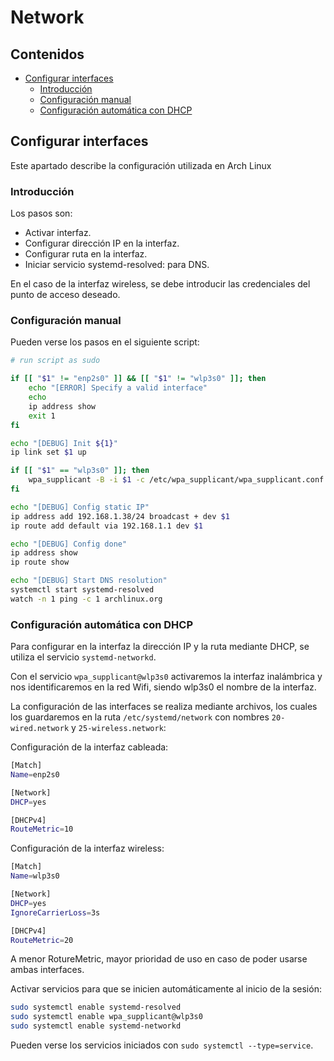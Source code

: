 # Network 

## Contenidos

- [Configurar interfaces](#configurar-interfaces)
  - [Introducción](#introducción)
  - [Configuración manual](#configuración-manual)
  - [Configuración automática con DHCP](#configuración-automática-con-dhcp)

## Configurar interfaces

Este apartado describe la configuración utilizada en Arch Linux

### Introducción

Los pasos son:

- Activar interfaz.
- Configurar dirección IP en la interfaz.
- Configurar ruta en la interfaz.
- Iniciar servicio systemd-resolved: para DNS.

En el caso de la interfaz wireless, se debe introducir las credenciales del punto de acceso deseado.

### Configuración manual

Pueden verse los pasos en el siguiente script:

```bash
# run script as sudo

if [[ "$1" != "enp2s0" ]] && [[ "$1" != "wlp3s0" ]]; then
    echo "[ERROR] Specify a valid interface"
    echo
    ip address show
    exit 1
fi

echo "[DEBUG] Init ${1}"
ip link set $1 up

if [[ "$1" == "wlp3s0" ]]; then
    wpa_supplicant -B -i $1 -c /etc/wpa_supplicant/wpa_supplicant.conf
fi

echo "[DEBUG] Config static IP"
ip address add 192.168.1.38/24 broadcast + dev $1
ip route add default via 192.168.1.1 dev $1

echo "[DEBUG] Config done"
ip address show
ip route show

echo "[DEBUG] Start DNS resolution"
systemctl start systemd-resolved
watch -n 1 ping -c 1 archlinux.org
```

### Configuración automática con DHCP

Para configurar en la interfaz la dirección IP y la ruta mediante DHCP, se utiliza el servicio `systemd-networkd`.

Con el servicio `wpa_supplicant@wlp3s0` activaremos la interfaz inalámbrica y nos identificaremos en la red Wifi, siendo wlp3s0 el nombre de la interfaz.

La configuración de las interfaces se realiza mediante archivos, los cuales los guardaremos en la ruta `/etc/systemd/network` con nombres `20-wired.network` y `25-wireless.network`:

Configuración de la interfaz cableada:

```bash
[Match]
Name=enp2s0

[Network]
DHCP=yes

[DHCPv4]
RouteMetric=10
```

Configuración de la interfaz wireless:

```bash
[Match]
Name=wlp3s0

[Network]
DHCP=yes
IgnoreCarrierLoss=3s

[DHCPv4]
RouteMetric=20
```

A menor RotureMetric, mayor prioridad de uso en caso de poder usarse ambas interfaces.

Activar servicios para que se inicien automáticamente al inicio de la sesión:

```bash
sudo systemctl enable systemd-resolved
sudo systemctl enable wpa_supplicant@wlp3s0
sudo systemctl enable systemd-networkd
```

Pueden verse los servicios iniciados con `sudo systemctl --type=service`.
